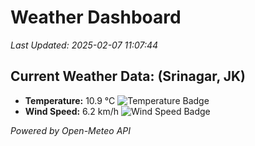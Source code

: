 
# Weather Dashboard

_Last Updated: 2025-02-07 11:07:44_

## Current Weather Data: (Srinagar, JK)
- **Temperature:** 10.9 °C ![Temperature Badge](https://img.shields.io/badge/Temperature-Low%20Temp-blue)
- **Wind Speed:** 6.2 km/h ![Wind Speed Badge](https://img.shields.io/badge/Wind%20Speed-Light%20Wind-blue)

*Powered by Open-Meteo API*
